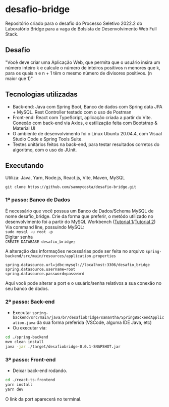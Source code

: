 # desafio-bridge
Repositório criado para o desafio do Processo Seletivo 2022.2 do Laboratório Bridge para a vaga de Bolsista de Desenvolvimento Web Full Stack.

## Desafio
"Você deve criar uma Aplicação Web, que permita que o usuário insira um número
inteiro k e calcule o número de inteiros positivos n menores que k, para os quais
n e n + 1 têm o mesmo número de divisores positivos. (n maior que 1)"

## Tecnologias utilizadas
- Back-end: Java com Spring Boot, Banco de dados com Spring data JPA + MySQL. Rest Controller testado com o uso de Postman
- Front-end: React com TypeScript, aplicação criada a partir do Vite. Conexão com back-end via Axios, e estilização feita com Bootstrap & Material UI
- O ambiente de desenvolvimento foi o Linux Ubuntu 20.04.4, com Visual Studio Code e Spring Tools Suite.
- Testes unitários feitos na back-end, para testar resultados corretos do algoritmo, com o uso do JUnit.

## Executando
Utiliza: Java, Yarn, Node.js, React.js, Vite, Maven, MySQL

`git clone https://github.com/sammycosta/desafio-bridge.git`
### 1º passo: Banco de Dados
É necessário que você possua um Banco de Dados/Schema MySQL de nome desafio_bridge. Crie da forma que preferir, o metódo utilizado no desenvolvimento foi a partir do MySQL Workbench ([Tutorial 1](https://www.alura.com.br/artigos/mysql-do-download-e-instalacao-ate-sua-primeira-tabela)/[Tutorial 2](https://www.mysqltutorial.org/install-mysql-ubuntu/))  
Via command line, possuindo MySQL:  
`sudo mysql -u root -p`  
Digitar senha  
`CREATE DATABASE desafio_bridge;`

A alteração das informações necessárias pode ser feita no arquivo 
`spring-backend/src/main/resources/application.properties`
```properties
spring.datasource.url=jdbc:mysql://localhost:3306/desafio_bridge
spring.datasource.username=root
spring.datasource.password=password
```
Aqui você pode alterar a port e o usuário/senha relativos a sua conexão no seu banco de dados.

### 2º passo: Back-end
- Executar `spring-backend/src/main/java/br/desafiobridge/samantha/SpringBackendApplication.java` da sua forma preferida (VSCode, alguma IDE Java, etc)
- Ou executar via:
```bash
cd ./spring-backend
mvn clean install
java -jar ./target/desafiobridge-0.0.1-SNAPSHOT.jar
```


### 3º passo: Front-end
- Deixar back-end rodando.
```bash
cd ./react-ts-frontend
yarn install
yarn dev
```
O link da port aparecerá no terminal.